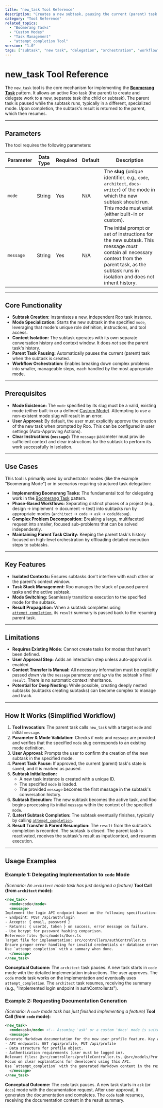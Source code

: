 ```yaml
---
title: "new_task Tool Reference"
description: "Creates a new subtask, pausing the current (parent) task and starting the subtask in a specified mode with initial instructions."
category: "Tool Reference"
related_topics:
  - "Boomerang Tasks"
  - "Custom Modes"
  - "Task Management"
  - "attempt_completion Tool"
version: "1.0"
tags: ["subtask", "new task", "delegation", "orchestration", "workflow", "task management", "mode switching"]
---
```


# new_task Tool Reference

The `new_task` tool is the core mechanism for implementing the **[Boomerang Task](./boomerang-tasks.md)** pattern. It allows an active Roo task (the parent) to create and delegate work to a new, separate task (the child or subtask). The parent task is paused while the subtask runs, typically in a different, specialized mode. Upon completion, the subtask's result is returned to the parent, which then resumes.

---

## Parameters

The tool requires the following parameters:

| Parameter | Data Type | Required | Default | Description                                                                                                                                                                                             |
|-----------|-----------|----------|---------|---------------------------------------------------------------------------------------------------------------------------------------------------------------------------------------------------------|
| `mode`    | String    | Yes      | N/A     | The **slug** (unique identifier, e.g., `code`, `architect`, `docs-writer`) of the mode in which the new subtask should run. This mode must exist (either built-in or custom).                               |
| `message` | String    | Yes      | N/A     | The initial prompt or set of instructions for the new subtask. This message *must* contain all necessary context from the parent task, as the subtask runs in isolation and does not inherit history. |

---

## Core Functionality

- **Subtask Creation:** Instantiates a new, independent Roo task instance.
- **Mode Specialization:** Starts the new subtask in the specified `mode`, leveraging that mode's unique role definition, instructions, and tool access.
- **Context Isolation:** The subtask operates with its own separate conversation history and context window. It does *not* see the parent task's history.
- **Parent Task Pausing:** Automatically pauses the current (parent) task when the subtask is created.
- **Workflow Orchestration:** Enables breaking down complex problems into smaller, manageable steps, each handled by the most appropriate mode.

---

## Prerequisites

- **Mode Existence:** The `mode` specified by its slug must be a valid, existing mode (either built-in or a defined [Custom Mode](./custom-modes.md)). Attempting to use a non-existent mode slug will result in an error.
- **User Approval:** By default, the user must explicitly approve the creation of the new task when prompted by Roo. This can be configured in user settings (Auto-Approving Actions).
- **Clear Instructions (`message`):** The `message` parameter must provide sufficient context and clear instructions for the subtask to perform its work successfully in isolation.

---

## Use Cases

This tool is primarily used by orchestrator modes (like the example "Boomerang Mode") or in scenarios requiring structured task delegation:

- **Implementing Boomerang Tasks:** The fundamental tool for delegating work in the [Boomerang Task](./boomerang-tasks.md) pattern.
- **Phase-Based Workflows:** Separating distinct phases of a project (e.g., design -> implement -> document -> test) into subtasks run by appropriate modes (`architect` -> `code` -> `ask` -> `code`/`debug`).
- **Complex Problem Decomposition:** Breaking a large, multifaceted request into smaller, focused sub-problems that can be solved independently.
- **Maintaining Parent Task Clarity:** Keeping the parent task's history focused on high-level orchestration by offloading detailed execution steps to subtasks.

---

## Key Features

- **Isolated Contexts:** Ensures subtasks don't interfere with each other or the parent's context window.
- **Task Stack Management:** Roo manages the stack of paused parent tasks and the active subtask.
- **Mode Switching:** Seamlessly transitions execution to the specified mode for the subtask.
- **Result Propagation:** When a subtask completes using [`attempt_completion`](./attempt_completion-tool.md), its `result` summary is passed back to the resuming parent task.

---

## Limitations

- **Requires Existing Mode:** Cannot create tasks for modes that haven't been defined.
- **User Approval Step:** Adds an interaction step unless auto-approval is enabled.
- **Context Transfer is Manual:** All necessary information must be explicitly passed *down* via the `message` parameter and *up* via the subtask's final `result`. There is no automatic context inheritance.
- **Potential for Deep Nesting:** While possible, creating deeply nested subtasks (subtasks creating subtasks) can become complex to manage and track.

---

## How It Works (Simplified Workflow)

1.  **Tool Invocation:** The parent task calls `new_task` with a target `mode` and initial `message`.
2.  **Parameter & Mode Validation:** Checks if `mode` and `message` are provided and verifies that the specified `mode` slug corresponds to an existing mode definition.
3.  **User Approval:** Prompts the user to confirm the creation of the new subtask in the specified mode.
4.  **Parent Task Pause:** If approved, the current (parent) task's state is saved, and it is marked as paused.
5.  **Subtask Initialization:**
    - A new task instance is created with a unique ID.
    - The specified `mode` is loaded.
    - The provided `message` becomes the first message in the subtask's conversation history.
6.  **Subtask Execution:** The new subtask becomes the active task, and Roo begins processing its initial `message` within the context of the specified `mode`.
7.  **(Later) Subtask Completion:** The subtask eventually finishes, typically by calling [`attempt_completion`](./attempt_completion-tool.md).
8.  **Result Transfer & Parent Resumption:** The `result` from the subtask's completion is recorded. The subtask is closed. The parent task is reactivated, receives the subtask's result as input/context, and resumes execution.

---

## Usage Examples

### Example 1: Delegating Implementation to `code` Mode

*(Scenario: An `architect` mode task has just designed a feature)*
**Tool Call (from `architect` mode):**
```xml
<new_task>
  <mode>code</mode>
  <message>
Implement the login API endpoint based on the following specification:
- Endpoint: POST /api/auth/login
- Accepts: { email, password }
- Returns: { userId, token } on success, error message on failure.
- Use bcrypt for password hashing comparison.
Reference file: @src/models/User.ts
Target file for implementation: src/controllers/authController.ts
Ensure proper error handling for invalid credentials or database errors.
Use `attempt_completion` with a summary when done.
  </message>
</new_task>
```
**Conceptual Outcome:** The `architect` task pauses. A new task starts in `code` mode with the detailed implementation instructions. The user approves. The `code` mode task works on the implementation and eventually uses `attempt_completion`. The `architect` task resumes, receiving the summary (e.g., "Implemented login endpoint in authController.ts").

### Example 2: Requesting Documentation Generation

*(Scenario: A `code` mode task has just finished implementing a feature)*
**Tool Call (from `code` mode):**
```xml
<new_task>
  <mode>ask</mode> <!-- Assuming 'ask' or a custom 'docs' mode is suited for writing -->
  <message>
Generate Markdown documentation for the new user profile feature. Key aspects to cover:
- API endpoints: GET /api/profile, PUT /api/profile
- Data structure for profile object.
- Authentication requirements (user must be logged in).
Relevant files: @src/controllers/profileController.ts, @src/models/Profile.ts
Focus on clear explanations for developers using this API.
Use `attempt_completion` with the generated Markdown content in the result when finished.
  </message>
</new_task>
```
**Conceptual Outcome:** The `code` task pauses. A new task starts in `ask` (or `docs`) mode with the documentation request. After user approval, it generates the documentation and completes. The `code` task resumes, receiving the documentation content in the result summary.
